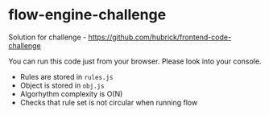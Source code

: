 flow-engine-challenge
==

Solution for challenge - https://github.com/hubrick/frontend-code-challenge

You can run this code just from your browser. Please look into your console.

- Rules are stored in `rules.js`
- Object is stored in `obj.js`
- Algorhythm complexity is O(N)
- Checks that rule set is not circular when running flow
